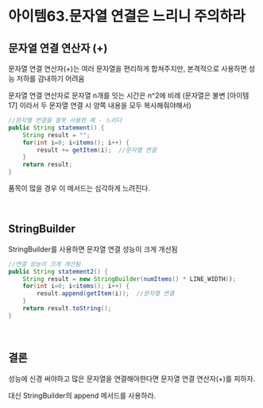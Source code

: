 # 아이템63.문자열 연결은 느리니 주의하라

## 문자열 연결 연산자 (+)

문자열 연결 연산자(+)는 여러 문자열을 편리하게 합쳐주지만, 본격적으로 사용하면 성능 저하를 감내하기 어려움

문자열 연결 연산자로 문자열 n개를 잇는 시간은 n^2에 비례 (문자열은 불변 [아이템 17] 이라서 두 문자열 연결 시 양쪽 내용을 모두 복사해줘야해서)

```java
//문자열 연결을 잘못 사용한 예 - 느리다
public String statement() {
	String result = "";
	for(int i=0; i<items(); i++) {
		result += getItem(i);  //문자열 연결
	}
	return result;
}
```

품목이 많을 경우 이 메서드는 심각하게 느려진다.

<br>

## StringBuilder

StringBuilder를 사용하면 문자열 연결 성능이 크게 개선됨

```java
//연결 성능이 크게 개선됨
public String statement2() {
	String result = new StringBuilder(numItems() * LINE_WIDTH));
	for(int i=0; i<items(); i++) {
		result.append(getItem(i));  //문자열 연결
	}
	return result.toString();
}
```

<br>

## 결론

성능에 신경 써야하고 많은 문자열을 연결해야한다면 문자열 연결 연산자(+)를 피하자.

대신 StringBuilder의 append 메서드를 사용하라.